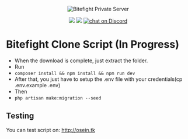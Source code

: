 <p align="center"><img src="https://github.com/Osein/bitefight/blob/master/public/img/home_splash.jpg?raw=true" alt="Bitefight Private Server"></p>

<p align="center">
    <img src="https://img.shields.io/travis/Osein/bitefight.svg?style=for-the-badge"/>
    <img src="https://img.shields.io/badge/version-0.0.2-orange.svg?style=for-the-badge"/>
    <a href="https://discord.gg/rg7Dbte"><img src="https://img.shields.io/discord/401039368678277131.svg?style=for-the-badge" alt="chat on Discord"></a>
</p>

# Bitefight Clone Script (In Progress)
* When the download is complete, just extract the folder. 
* Run 
* `composer install && npm install && npm run dev`
* After that, you just have to setup the .env file with your credentials(cp .env.example .env)
* Then
* `php artisan make:migration --seed`

## Testing

You can test script on: http://osein.tk
